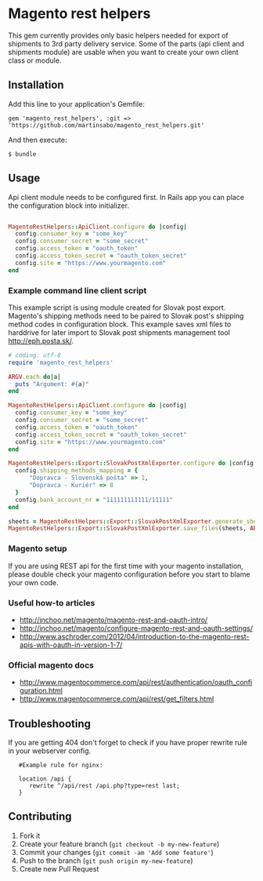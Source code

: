 # Magento rest helpers

This gem currently provides only basic helpers needed for export of shipments to 3rd party delivery service.
Some of the parts (api client and shipments module) are usable when you want to create your own client class or module.

## Installation

Add this line to your application's Gemfile:

    gem 'magento_rest_helpers', :git => 'https://github.com/martinsabo/magento_rest_helpers.git'

And then execute:

    $ bundle

## Usage

Api client module needs to be configured first. In Rails app you can place the configuration block into
initializer.

```ruby

MagentoRestHelpers::ApiClient.configure do |config|
  config.consumer_key = "some_key"
  config.consumer_secret = "some_secret"
  config.access_token = "oauth_token"
  config.access_token_secret = "oauth_token_secret"
  config.site = "https://www.yourmagento.com"
end

```

### Example command line client script

This example script is using module created for Slovak post export. Magento's shipping
methods need to be paired to Slovak post's shipping method codes in configuration block. This example saves xml files to harddrive for later import
to Slovak post shipments management tool http://eph.posta.sk/.

```ruby
# coding: utf-8
require 'magento_rest_helpers'

ARGV.each do|a|
  puts "Argument: #{a}"
end

MagentoRestHelpers::ApiClient.configure do |config|
  config.consumer_key = "some_key"
  config.consumer_secret = "some_secret"
  config.access_token = "oauth_token"
  config.access_token_secret = "oauth_token_secret"
  config.site = "https://www.yourmagento.com"
end

MagentoRestHelpers::Export::SlovakPostXmlExporter.configure do |config|
  config.shipping_methods_mapping = {
      "Dopravca - Slovenská pošta" => 1,
      "Dopravca - Kuriér" => 8
  }
  config.bank_account_nr = "111111111111/11111"
end

sheets = MagentoRestHelpers::Export::SlovakPostXmlExporter.generate_sheets(ARGV[0], ARGV[1], 10)
MagentoRestHelpers::Export::SlovakPostXmlExporter.save_files(sheets, ARGV[2], ARGV[0])

```

### Magento setup

If you are using REST api for the first time with your magento installation, please double check your magento configuration before you
start to blame your own code.

### Useful how-to articles

* http://inchoo.net/magento/magento-rest-and-oauth-intro/
* http://inchoo.net/magento/configure-magento-rest-and-oauth-settings/
* http://www.aschroder.com/2012/04/introduction-to-the-magento-rest-apis-with-oauth-in-version-1-7/

### Official magento docs

* http://www.magentocommerce.com/api/rest/authentication/oauth_configuration.html
* http://www.magentocommerce.com/api/rest/get_filters.html

## Troubleshooting

If you are getting 404 don't forget to check if you have proper rewrite rule in your webserver config.

```
   #Example rule for nginx:

   location /api {
      rewrite ^/api/rest /api.php?type=rest last;
   }

```

## Contributing

1. Fork it
2. Create your feature branch (`git checkout -b my-new-feature`)
3. Commit your changes (`git commit -am 'Add some feature'`)
4. Push to the branch (`git push origin my-new-feature`)
5. Create new Pull Request

